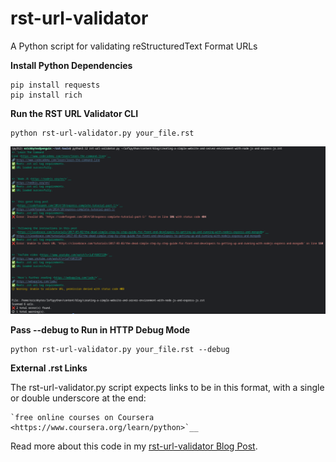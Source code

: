# rst-url-validator
A Python script for validating reStructuredText Format URLs

**Install Python Dependencies**

```
pip install requests
pip install rich
```

**Run the RST URL Validator CLI**
```
python rst-url-validator.py your_file.rst
```

![console view of rst-url-validator.py](rst-url-validator-report.png "rst validator")


**Pass --debug to Run in HTTP Debug Mode**
```
python rst-url-validator.py your_file.rst --debug
```

**External .rst Links**

The rst-url-validator.py script expects links to be in this format, with a single or double underscore at the end:

```
`free online courses on Coursera <https://www.coursera.org/learn/python>`__ 
```
Read more about this code in my [rst-url-validator Blog Post](https://lofipython.com/validating-rst-links-with-rst-url-validator).

